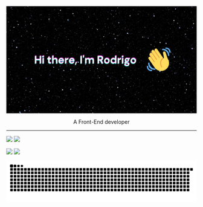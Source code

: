 <img src="https://github.com/rodrigomsrocha/rodrigomsrocha/blob/master/banner.jpg" align="center">

<p align="center">A Front-End developer</p>

<hr />

[<img src="https://img.shields.io/badge/twitter-%231DA1F2.svg?&style=for-the-badge&logo=twitter&logoColor=white" />](https://twitter.com/Rodrigo54556666)
[<img src="https://img.shields.io/badge/instagram-%23E4405F.svg?&style=for-the-badge&logo=instagram&logoColor=white" />](https://www.instagram.com/c0c0d3p3r4/)


<div>
  <img height="180em" src="https://github-readme-stats.vercel.app/api?username=rodrigomsrocha&show_icons=true&theme=dracula&title_color='#84e'"/>
  <img height="180em" src="https://github-readme-stats.vercel.app/api/top-langs/?username=rodrigomsrocha&layout=compact&langs_count=16&theme=dracula&title_color='#84e'"/>
</div>

![Snake animation](https://github.com/rodrigomsrocha/rodrigomsrocha/blob/output/github-contribution-grid-snake.svg)
